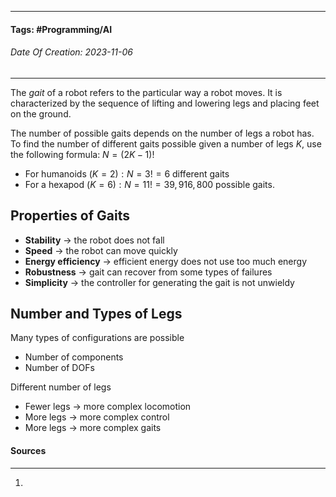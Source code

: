 __________________________________________________________________________
#### **Tags:** #Programming/AI 
###### *Date Of Creation: 2023-11-06*
__________________________________________________________________________

The *gait* of a robot refers to the particular way a robot moves. It is characterized by the sequence of lifting and lowering legs and placing feet on the ground.

The number of possible gaits depends on the number of legs a robot has. To find the number of different gaits possible given a number of legs $K$, use the following formula: $N = (2K - 1)!$
- For humanoids $(K = 2): N = 3! = 6$ different gaits
- For a hexapod $(K = 6): N = 11! = 39,916,800$ possible gaits.

## Properties of Gaits
- **Stability** -> the robot does not fall
- **Speed** -> the robot can move quickly
- **Energy efficiency** -> efficient energy does not use too much energy
- **Robustness** -> gait can recover from some types of failures
- **Simplicity** -> the controller for generating the gait is not unwieldy

## Number and Types of Legs
Many types of configurations are possible
- Number of components
- Number of DOFs

Different number of legs
- Fewer legs -> more complex locomotion
- More legs -> more complex control
- More legs -> more complex gaits
#### Sources
__________________________________________________________________________
1. 
